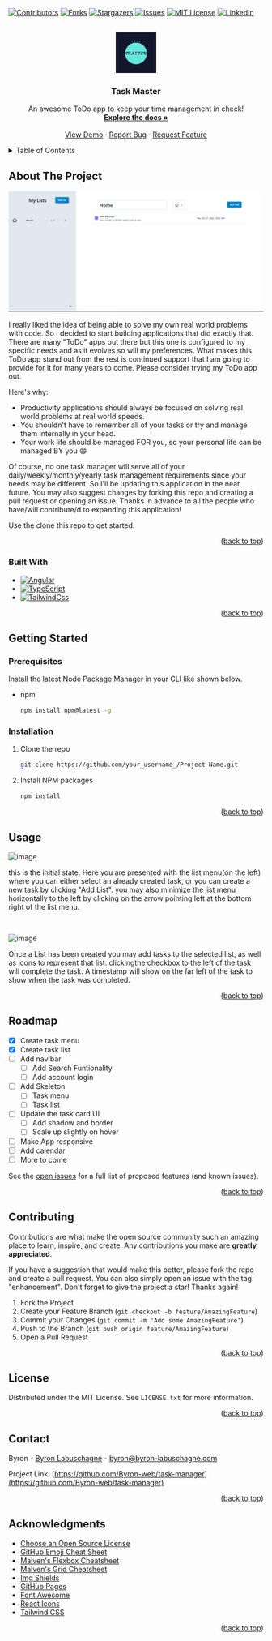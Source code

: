 
<a name="readme-top"></a>

<!-- PROJECT SHIELDS -->
<!--
*** I'm using markdown "reference style" links for readability.
*** Reference links are enclosed in brackets [ ] instead of parentheses ( ).
*** See the bottom of this document for the declaration of the reference variables
*** for contributors-url, forks-url, etc. This is an optional, concise syntax you may use.
*** https://www.markdownguide.org/basic-syntax/#reference-style-links
-->
[![Contributors][contributors-shield]][contributors-url]
[![Forks][forks-shield]][forks-url]
[![Stargazers][stars-shield]][stars-url]
[![Issues][issues-shield]][issues-url]
[![MIT License][license-shield]][license-url]
[![LinkedIn][linkedin-shield]][linkedin-url]



<!-- PROJECT LOGO -->
<br />
<div align="center">
  <a href="https://github.com/Byron-web/task-manager">
    <img src="images/logo.png" alt="Logo" width="80" height="80">
  </a>

  <h3 align="center">Task Master</h3>

  <p align="center">
    An awesome ToDo app to keep your time management in check!
    <br />
    <a href="https://github.com/Byron-web/task-manager"><strong>Explore the docs »</strong></a>
    <br />
    <br />
    <a href="https://github.com/Byron-web/task-manager">View Demo</a>
    ·
    <a href="https://github.com/Byron-web/task-manager/issues">Report Bug</a>
    ·
    <a href="https://github.com/Byron-web/task-manager/issues">Request Feature</a>
  </p>
</div>



<!-- TABLE OF CONTENTS -->
<details>
  <summary>Table of Contents</summary>
  <ol>
    <li>
      <a href="#about-the-project">About The Project</a>
      <ul>
        <li><a href="#built-with">Built With</a></li>
      </ul>
    </li>
    <li>
      <a href="#getting-started">Getting Started</a>
      <ul>
        <li><a href="#prerequisites">Prerequisites</a></li>
        <li><a href="#installation">Installation</a></li>
      </ul>
    </li>
    <li><a href="#usage">Usage</a></li>
    <li><a href="#roadmap">Roadmap</a></li>
    <li><a href="#contributing">Contributing</a></li>
    <li><a href="#license">License</a></li>
    <li><a href="#contact">Contact</a></li>
    <li><a href="#acknowledgments">Acknowledgments</a></li>
  </ol>
</details>



<!-- ABOUT THE PROJECT -->
## About The Project

[![Product Name Screen Shot][product-screenshot]](https://example.com) <!--Add netlify to this project -->

I really liked the idea of being able to solve my own real world problems with code. So I decided to start building applications that did exactly that. There are many "ToDo" apps out there but this one is configured to my specific needs and as it evolves so will my preferences. What makes this ToDo app stand out from the rest is continued support that I am going to provide for it for many years to come. Please consider trying my ToDo app out.

Here's why:
* Productivity applications should always be focused on solving real world problems at real world speeds.
* You shouldn't have to remember all of your tasks or try and manage them internally in your head.
* Your work life should be managed FOR you, so your personal life can be managed BY you :smile:

Of course, no one task manager will serve all of your daily/weekly/monthly/yearly task management requirements since your needs may be different. So I'll be updating this application in the near future. You may also suggest changes by forking this repo and creating a pull request or opening an issue. Thanks in advance to all the people who have/will contribute/d to expanding this application!

Use the clone this repo to get started.

<p align="right">(<a href="#readme-top">back to top</a>)</p>



### Built With


* [![Angular][Angular.io]][Angular-url]
* [![TypeScript][TS]][TS-url]
* [![TailwindCss][Tailwind]][Tailwind-url]

<p align="right">(<a href="#readme-top">back to top</a>)</p>



<!-- GETTING STARTED -->
## Getting Started


### Prerequisites

Install the latest Node Package Manager in your CLI like shown below.
* npm
  ```sh
  npm install npm@latest -g
  ```

### Installation

1. Clone the repo
   ```sh
   git clone https://github.com/your_username_/Project-Name.git
   ```
2. Install NPM packages
   ```sh
   npm install
   ```

<p align="right">(<a href="#readme-top">back to top</a>)</p>



<!-- USAGE EXAMPLES -->
## Usage

![image](https://user-images.githubusercontent.com/58505332/198231973-429d9acd-89cf-42f3-b429-acacb3a191df.png)

 this is the initial state. Here you are presented with the list menu(on the left) where you can either select an already created task, or you can create a new task by  clicking "Add List". you may also minimize the list menu horizontally to the left by clicking on the arrow pointing left at the bottom right of the list menu.

&nbsp;

![image](https://user-images.githubusercontent.com/58505332/198232419-b1d52a3f-5f9e-469f-8b1f-5e5e5af4074d.png)

Once a List has been created you may add tasks to the selected list, as well as icons to represent that list. clickingthe checkbox to the left of the task will complete the task. A timestamp will show on the far left of the task to show when the task was completed.

<!-- _For more examples, please refer to the [Documentation](https://example.com)_ -->

<p align="right">(<a href="#readme-top">back to top</a>)</p>



<!-- ROADMAP -->
## Roadmap

- [x] Create task menu
- [x] Create task list
- [ ] Add nav bar 
  - [ ] Add Search Funtionality
  - [ ] Add account login 
- [ ] Add Skeleton 
  - [ ] Task menu 
  - [ ] Task list
- [ ] Update the task card UI
    - [ ] Add shadow and border
    - [ ] Scale up slightly on hover
- [ ] Make App responsive
- [ ] Add calendar
- [ ] More to come

See the [open issues](https://github.com/Byron-web/task-manager/issues) for a full list of proposed features (and known issues).

<p align="right">(<a href="#readme-top">back to top</a>)</p>



<!-- CONTRIBUTING -->
## Contributing

Contributions are what make the open source community such an amazing place to learn, inspire, and create. Any contributions you make are **greatly appreciated**.

If you have a suggestion that would make this better, please fork the repo and create a pull request. You can also simply open an issue with the tag "enhancement".
Don't forget to give the project a star! Thanks again!

1. Fork the Project
2. Create your Feature Branch (`git checkout -b feature/AmazingFeature`)
3. Commit your Changes (`git commit -m 'Add some AmazingFeature'`)
4. Push to the Branch (`git push origin feature/AmazingFeature`)
5. Open a Pull Request

<p align="right">(<a href="#readme-top">back to top</a>)</p>



<!-- LICENSE -->
## License

Distributed under the MIT License. See `LICENSE.txt` for more information.

<p align="right">(<a href="#readme-top">back to top</a>)</p>



<!-- CONTACT -->
## Contact

Byron - [Byron Labuschagne](https://www.linkedin.com/in/byron-labuschagne/) - byron@byron-labuschagne.com

Project Link: [https://github.com/Byron-web/task-manager](https://github.com/Byron-web/task-manager)

<p align="right">(<a href="#readme-top">back to top</a>)</p>



<!-- ACKNOWLEDGMENTS -->
## Acknowledgments

* [Choose an Open Source License](https://choosealicense.com)
* [GitHub Emoji Cheat Sheet](https://www.webpagefx.com/tools/emoji-cheat-sheet)
* [Malven's Flexbox Cheatsheet](https://flexbox.malven.co/)
* [Malven's Grid Cheatsheet](https://grid.malven.co/)
* [Img Shields](https://shields.io)
* [GitHub Pages](https://pages.github.com)
* [Font Awesome](https://fontawesome.com)
* [React Icons](https://react-icons.github.io/react-icons/search)
* [Tailwind CSS](https://tailwindcss.com/)

<p align="right">(<a href="#readme-top">back to top</a>)</p>



<!-- MARKDOWN LINKS & IMAGES -->
<!-- https://www.markdownguide.org/basic-syntax/#reference-style-links -->

<!-- [contributors-shield]: https://img.shields.io/github/contributors/othneildrew/Best-README-Template.svg?style=for-the-badge 
[contributors-url]: https://github.com/Byron-web/task-manager/graphs/contributors -->

[contributors-shield]: https://img.shields.io/github/contributors/Byron-web/task-manager.svg?style=for-the-badge
[contributors-url]: https://github.com/Byron-web/task-manager/graphs/contributors

<!-- [forks-shield]: https://img.shields.io/github/forks/othneildrew/Best-README-Template.svg?style=for-the-badge
[forks-url]: https://github.com/Byron-web/task-manager/network/members
[stars-shield]: https://img.shields.io/github/stars/othneildrew/Best-README-Template.svg?style=for-the-badge
[stars-url]: https://github.com/Byron-web/task-manager/stargazers
[issues-shield]: https://img.shields.io/github/issues/othneildrew/Best-README-Template.svg?style=for-the-badge
[issues-url]: https://github.com/Byron-web/task-manager/issues
[license-shield]: https://img.shields.io/github/license/othneildrew/Best-README-Template.svg?style=for-the-badge
[license-url]: https://github.com/Byron-web/task-manager/blob/master/LICENSE.txt
[linkedin-shield]: https://img.shields.io/badge/-LinkedIn-black.svg?style=for-the-badge&logo=linkedin&colorB=555
[linkedin-url]: https://www.linkedin.com/in/byron-labuschagne/ -->

[forks-shield]: https://img.shields.io/github/forks/Byron-web/task-manager.svg?style=for-the-badge
[forks-url]: https://github.com/Byron-web/task-manager/network/members
[stars-shield]: https://img.shields.io/github/stars/Byron-web/task-manager.svg?style=for-the-badge
[stars-url]: https://github.com/Byron-web/task-manager/stargazers
[issues-shield]: https://img.shields.io/github/issues/Byron-web/task-manager.svg?style=for-the-badge
[issues-url]: https://github.com/Byron-web/task-manager/issues
[license-shield]: https://img.shields.io/github/license/Byron-web/task-manager.svg?style=for-the-badge
[license-url]: https://github.com/Byron-web/task-manager/blob/master/LICENSE.txt
[linkedin-shield]: https://img.shields.io/badge/-LinkedIn-black.svg?style=for-the-badge&logo=linkedin&colorB=555
[linkedin-url]: https://linkedin.com/in/byron-labuschagne

[product-screenshot]: images/screenshot.png
[Next.js]: https://img.shields.io/badge/next.js-000000?style=for-the-badge&logo=nextdotjs&logoColor=white
[Next-url]: https://nextjs.org/
[React.js]: https://img.shields.io/badge/React-20232A?style=for-the-badge&logo=react&logoColor=61DAFB
[React-url]: https://reactjs.org/
[TS]: https://img.shields.io/badge/TS-TypeScript-blue
[TS-url]: https://www.typescriptlang.org/
[Tailwind]: https://img.shields.io/badge/TW-Tailwind-%2338BDF8
[Tailwind-url]: tailwindcss.com
[Vue.js]: https://img.shields.io/badge/Vue.js-35495E?style=for-the-badge&logo=vuedotjs&logoColor=4FC08D
[Vue-url]: https://vuejs.org/
[Angular.io]: https://img.shields.io/badge/Angular-DD0031?style=for-the-badge&logo=angular&logoColor=white
[Angular-url]: https://angular.io/
[Svelte.dev]: https://img.shields.io/badge/Svelte-4A4A55?style=for-the-badge&logo=svelte&logoColor=FF3E00
[Svelte-url]: https://svelte.dev/
[Laravel.com]: https://img.shields.io/badge/Laravel-FF2D20?style=for-the-badge&logo=laravel&logoColor=white
[Laravel-url]: https://laravel.com
[Bootstrap.com]: https://img.shields.io/badge/Bootstrap-563D7C?style=for-the-badge&logo=bootstrap&logoColor=white
[Bootstrap-url]: https://getbootstrap.com
[JQuery.com]: https://img.shields.io/badge/jQuery-0769AD?style=for-the-badge&logo=jquery&logoColor=white
[JQuery-url]: https://jquery.com 
